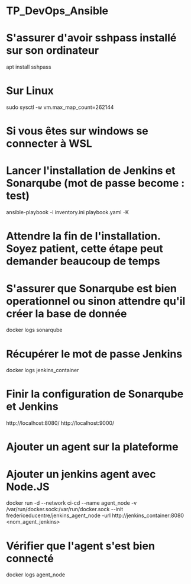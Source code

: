 # TP_DevOps_Ansible

# S'assurer d'avoir sshpass installé sur son ordinateur
apt install sshpass

# Sur Linux
sudo sysctl -w vm.max_map_count=262144

# Si vous êtes sur windows se connecter à WSL

# Lancer l'installation de Jenkins et Sonarqube (mot de passe become : test)
ansible-playbook -i inventory.ini playbook.yaml -K

# Attendre la fin de l'installation. Soyez patient, cette étape peut demander beaucoup de temps

# S'assurer que Sonarqube est bien operationnel ou sinon attendre qu'il créer la base de donnée
docker logs sonarqube

# Récupérer le mot de passe Jenkins
docker logs jenkins_container

# Finir la configuration de Sonarqube et Jenkins
http://localhost:8080/
http://localhost:9000/

# Ajouter un agent sur la plateforme

# Ajouter un jenkins agent avec Node.JS
docker run -d --network ci-cd --name agent_node -v /var/run/docker.sock:/var/run/docker.sock --init fredericeducentre/jenkins_agent_node -url http://jenkins_container:8080 <secret> <nom_agent_jenkins>

# Vérifier que l'agent s'est bien connecté
docker logs agent_node